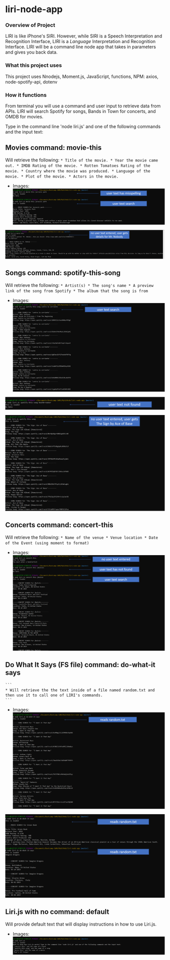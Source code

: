 # liri-node-app

### Overview of Project
LIRI is like iPhone's SIRI. However, while SIRI is a Speech Interpretation and Recognition Interface, LIRI is a _Language_ Interpretation and Recognition Interface. LIRI will be a command line node app that takes in parameters and gives you back data.

### What this project uses
This project uses Nnodejs, Moment.js, JavaScript, functions, NPM: axios, node-spotify-api, dotenv

### How it functions
From terminal you will use a command and user input to retrieve data from APIs. LIRI will search Spotify for songs, Bands in Town for concerts, and OMDB for movies.

Type in the command line 'node liri.js' and one of the following commands and the input text:
## Movies command: movie-this
Will retrieve the following:
     ```
       * Title of the movie.
       * Year the movie came out.
       * IMDB Rating of the movie.
       * Rotten Tomatoes Rating of the movie.
       * Country where the movie was produced.
       * Language of the movie.
       * Plot of the movie.
       * Actors in the movie.
       ```
* Images:
![movie-this with Movie and Movie-this with movie not found](/assets/images/movieThis_movie_and_notFound.png) 

![movie-this with no user text will provide infomration for movie Mr. Nobody](/assets/images/movieThis_blank.png) 
     
## Songs command: spotify-this-song
Will retrieve the following:
    ```
     * Artist(s)
     * The song's name
     * A preview link of the song from Spotify
     * The album that the song is from
    ```
* Images:
![spotify-this-song with song](/assets/images/spotifyThisSong_song.png) 

![spotify-this-song with song not found](/assets/images/spotifyThisSong_song_notFound.png) 

![spotify-this-song with blank will provide information for The Sign by Ace of Base](/assets/images/spotifyThisSong_blank.png) 
    
## Concerts command: concert-this
Will retrieve the following:
    ```
    * Name of the venue
    * Venue location
    * Date of the Event (using moment to format)
    ```
* Images:
![concert-this with band, blank, and not found](/assets/images/concert-this.png) 

## Do What It Says (FS file) command: do-what-it says 
    ```
    * Will retrieve the the text inside of a file named random.txt and then use it to call one of LIRI's commands.
    ```
* Images:
![do-what-it-says: spotify-this-song](/assets/images/do-what-it-says_spotify.png) 

![do-what-it-says: conert-this and movie-this](/assets/images/do-what-it-says_movie_concert.png) 

## Liri.js with no command: default
Will provide default text that will display instructions in how to use Liri.js.
* Images:
![no liri.js command](/assets/images/no-liri-command.png) 
